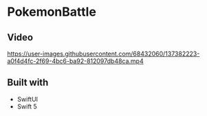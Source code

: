 # PokemonBattle

## Video
https://user-images.githubusercontent.com/68432060/137382223-a0f4d4fc-2f69-4bc6-ba92-812097db48ca.mp4

## Built with
* SwiftUI
* Swift 5
